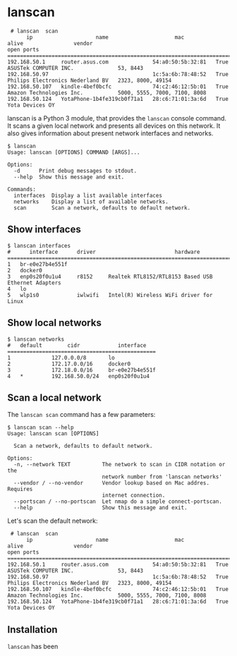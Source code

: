lanscan
======

     # lanscan  scan
          ip                    name                     mac          alive                vendor                                        open ports
    =======================================================================================================================================================================
    192.168.50.1     router.asus.com              54:a0:50:5b:32:81   True    ASUSTek COMPUTER INC.              53, 8443
    192.168.50.97                                 1c:5a:6b:78:48:52   True    Philips Electronics Nederland BV   2323, 8000, 49154
    192.168.50.107   kindle-4bef0bcfc             74:c2:46:12:5b:01   True    Amazon Technologies Inc.           5000, 5555, 7000, 7100, 8008
    192.168.50.124   YotaPhone-1b4fe319cb0f71a1   28:c6:71:01:3a:6d   True    Yota Devices OY


lanscan is a Python 3 module, that provides the `lanscan` console command. It scans a given local network and presents all devices on this network. It also gives information about present network interfaces and networks.

    $ lanscan
    Usage: lanscan [OPTIONS] COMMAND [ARGS]...
    
    Options:
      -d      Print debug messages to stdout.
      --help  Show this message and exit.
    
    Commands:
      interfaces  Display a list available interfaces
      networks    Display a list of available networks.
      scan        Scan a network, defaults to default network.

Show interfaces
----------------------


    $ lanscan interfaces
    #      interface      driver                         hardware
    ===================================================================================
    1   br-e0e27b4e551f
    2   docker0
    3   enp0s20f0u1u4     r8152     Realtek RTL8152/RTL8153 Based USB Ethernet Adapters
    4   lo
    5   wlp1s0            iwlwifi   Intel(R) Wireless WiFi driver for Linux

Show local networks
-----------------------------

    $ lanscan networks
    #   default        cidr            interface
    ===============================================
    1             127.0.0.0/8       lo
    2             172.17.0.0/16     docker0
    3             172.18.0.0/16     br-e0e27b4e551f
    4   *         192.168.50.0/24   enp0s20f0u1u4

Scan a local network
-----------------------------

The `lanscan scan` command has a few parameters:

    $ lanscan scan --help
    Usage: lanscan scan [OPTIONS]
    
      Scan a network, defaults to default network.
    
    Options:
      -n, --network TEXT          The network to scan in CIDR notation or the
                                  network number from 'lanscan networks'
      --vendor / --no-vendor      Vendor lookup based on Mac addres. Requires
                                  internet connection.
      --portscan / --no-portscan  Let nmap do a simple connect-portscan.
      --help                      Show this message and exit.

Let's scan the default network:

     # lanscan  scan
          ip                    name                     mac          alive                vendor                                        open ports
    =======================================================================================================================================================================
    192.168.50.1     router.asus.com              54:a0:50:5b:32:81   True    ASUSTek COMPUTER INC.              53, 8443
    192.168.50.97                                 1c:5a:6b:78:48:52   True    Philips Electronics Nederland BV   2323, 8000, 49154
    192.168.50.107   kindle-4bef0bcfc             74:c2:46:12:5b:01   True    Amazon Technologies Inc.           5000, 5555, 7000, 7100, 8008
    192.168.50.124   YotaPhone-1b4fe319cb0f71a1   28:c6:71:01:3a:6d   True    Yota Devices OY


Installation
------------
`lanscan` has been 

